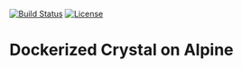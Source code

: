 [![Build Status][travis-shield]][travis-url] [![License][cc-shield]][cc-url]

[travis-shield]: https://img.shields.io/travis/caian-org/crystal-alpine.svg?style=for-the-badge
[travis-url]: https://travis-ci.org/caian-org/crystal-alpine

[cc-shield]: https://forthebadge.com/images/badges/cc-0.svg
[cc-url]: http://creativecommons.org/publicdomain/zero/1.0

# Dockerized Crystal on Alpine
